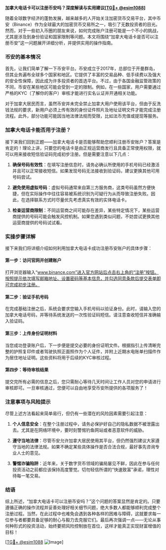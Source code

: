 **加拿大电话卡可以注册币安吗？深度解读与实用建议[[TG💪+ @esim1088](https://t.me/s/esim1088)]**

随着全球数字经济的蓬勃发展，越来越多的人开始关注加密货币交易平台，其中币安（Binance）作为全球最大的加密货币交易所之一，吸引了无数投资者的目光。然而，对于一些初入币圈的朋友来说，如何完成账户注册可能是一个不小的挑战，尤其是涉及到身份验证和国家限制等问题。本文将围绕“加拿大电话卡是否可以注册币安”这一问题展开详细分析，并提供实用的操作指南。

### 币安的基本情况

首先，让我们简单了解一下币安平台。币安成立于2017年，总部位于开曼群岛，但其业务遍布全球多个国家和地区。它提供了丰富的交易品种、低手续费以及强大的安全性保障，因此成为许多投资者的首选平台。不过，由于各国金融监管政策的不同，币安在某些地区可能会受到一定的限制。例如，在一些国家，用户需要通过严格的KYC（了解你的客户）审核才能进行实名认证并开通相关功能。

对于加拿大居民而言，虽然币安并未完全禁止加拿大用户使用该平台，但由于反洗钱法规的要求，新用户必须上传有效的身份证件照片及地址证明文件才能完成注册流程。此外，部分功能可能因当地法律法规而受限，比如法币充值或提现等服务。

### 加拿大电话卡能否用于注册？

接下来我们回到正题——加拿大电话卡是否能够帮助您顺利注册币安账户？答案是肯定的！理论上讲，只要您的电话卡是由正规运营商发行且具备正常使用权限，就可以用来接收短信验证码完成初步注册。但是需要注意以下几点：

1. **确保号码有效性**：在填写注册信息时，请务必确认所使用的手机号码已经激活并且可以正常接收短信。如果发现号码无法接收到验证码，建议更换其他可用号码尝试。
   
2. **避免使用虚拟号码**：虚拟号码通常来自第三方服务商，这类号码虽然方便快捷，但在实际操作中往往容易被系统识别为可疑行为从而导致注册失败。因此，在选择联系方式时尽量优先考虑真实有效的实体电话卡。

3. **检查运营商限制**：不同运营商之间可能存在差异，某些特定情况下，某些运营商提供的号码可能会触发风控机制。如果您遇到类似问题，不妨尝试更换其他运营商提供的号码试试看。

### 实操步骤详解

接下来我们将详细介绍如何利用加拿大电话卡成功注册币安账户的具体步骤：

#### 第一步：访问官网并创建账户
打开浏览器输入“www.binance.com”进入官方网站后点击右上角的“注册”按钮。按照提示依次填写邮箱地址、设置密码等基本信息，并勾选同意条款后提交表单即可完成初步注册。

#### 第二步：验证手机号码
在完成基础注册之后，系统会要求您输入手机号码以验证身份。此时，请输入您的加拿大电话号码，并等待系统发送的一次性验证码短信。请注意查收短信并准确输入验证码。

#### 第三步：上传身份证明材料
当您成功登录账户后，下一步便是提交必要的身份证明文件。根据指引上传清晰完整的护照复印件或者驾驶执照正面照作为个人证件，并附上近期水电账单扫描件作为居住地址证明。这些资料将用于后续的KYC审核过程。

#### 第四步：等待审核结果
提交完所有必需的信息之后，您只需耐心等待几天时间让工作人员对您的申请进行审核即可。一旦审核通过，您便可以自由地享受币安所提供的各项服务了！

### 注意事项与风险提示

尽管上述方法看起来简单易行，但仍有一些潜在的风险因素需要引起注意：

1. **个人信息安全**：在整个注册过程中，请务必保护好自己的隐私数据不被泄露出去。尤其是在网络环境中，要时刻警惕钓鱼网站或者恶意软件的威胁。
   
2. **遵守当地法律**：尽管币安允许加拿大居民使用其平台，但仍然强烈建议大家遵守当地的法律法规。如果不确定某些具体操作是否合法合规，最好事先咨询专业人士的意见。

3. **警惕诈骗陷阱**：近年来，关于数字货币领域的骗局屡见不鲜，因此在参与任何投资活动之前都应该保持高度警觉。切勿轻信所谓的“快速致富”承诺，理性对待每一笔交易。

### 结语

综上所述，“加拿大电话卡可以注册币安吗？”这个问题的答案显然是肯定的。只要遵循正确的操作流程并妥善处理好相关细节问题，绝大多数人都能够顺利完成整个注册过程。当然，在此过程中也难免会遇到各种各样的困难与障碍，这就要求每一位参与者都要具备足够的耐心与毅力去克服它们。最后再次强调一点——无论从事何种形式的投资活动，始终要把风险控制放在首位，这样才能真正实现财富增值的目标！

[[TG💪+ @esim1088](https://t.me/s/esim1088) ![Image](https://i.postimg.cc/4NQfJmqS/Snipaste-2025-05-13-00-14-12.png)]
